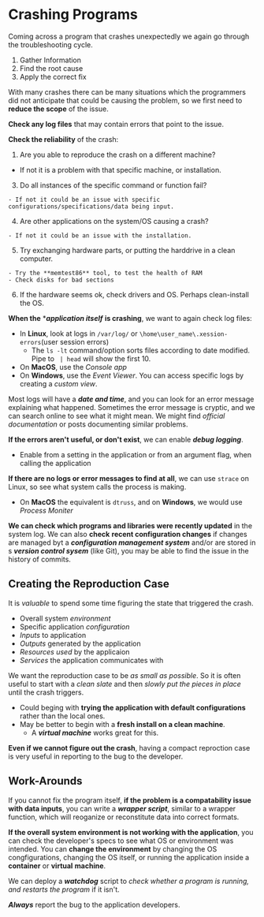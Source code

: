 Crashing Programs
=================


Coming across a program that crashes unexpectedly we again go through the troubleshooting cycle.
  1. Gather Information
  2. Find the root cause
  3. Apply the correct fix

With many crashes there can be many situations which the programmers did not anticipate that
could be causing the problem, so we first need to **reduce the scope** of the issue.

**Check any log files** that may contain errors that point to the issue.

**Check the reliability** of the crash:
  1. Are you able to reproduce the crash on a different machine?
  - If not it is a problem with that specific machine, or installation.
  3. Do all instances of the specific command or function fail?
    
    - If not it could be an issue with specific configurations/specifications/data being input.
  4. Are other applications on the system/OS causing a crash?
    
    - If not it could be an issue with the installation.
  5. Try exchanging hardware parts, or putting the harddrive in a clean computer.
    
    - Try the **memtest86** tool, to test the health of RAM
    - Check disks for bad sections
  6. If the hardware seems ok, check drivers and OS. Perhaps clean-install the OS. 


**When the** ****application itself*** **is crashing**, we want to again check log files:
  + In **Linux**, look at logs in `/var/log/` or `\home\user_name\.xession-errors`(user session errors)
    - The `ls -lt` command/option sorts files according to date modified. Pipe to ` | head` will show the first 10. 
  + On **MacOS**, use the *Console app*
  + On **Windows**, use the *Event Viewer*. You can access specific logs by creating a *custom view*.

Most logs will have a ***date and time***, and you can look for an error message explaining what happened.
Sometimes the error message is cryptic, and we can search online to see what it might mean. We might find
*official documentation* or posts documenting similar problems.

**If the errors aren't useful, or don't exist**, we can enable ***debug logging***.
  + Enable from a setting in the application or from an argument flag, when calling the application

**If there are no logs or error messages to find at all**, we can use `strace` on Linux, so see what
system calls the process is making.
  + On **MacOS** the equivalent is `dtruss`, and on **Windows**, we would use *Process Moniter*

**We can check which programs and libraries were recently updated** in the system log. We can also **check**
**recent configuration changes** if changes are managed byt a ***configuration management system*** and/or
are stored in s ***version control sysem*** (like Git), you may be able to find the issue in the history
of commits.

## Creating the Reproduction Case

It is *valuable* to spend some time figuring the state that triggered the crash.
  + Overall system *environment*
  + Specific application *configuration*
  + *Inputs* to application
  + *Outputs* generated by the application
  + *Resources used* by the applicaion
  + *Services* the application communicates with

We want the reproduction case to be *as small as possible*. So it is often useful to start with a *clean slate*
and then *slowly put the pieces in place* until the crash triggers.
  + Could beging with **trying the application with default configurations** rather than the local ones.
  + May be better to begin with a **fresh install on a clean machine**.
    - A ***virtual machine*** works great for this.

**Even if we cannot figure out the crash**, having a compact reproction case is very useful in reporting to
the bug to the developer.

## Work-Arounds

If you cannot fix the program itself, **if the problem is a compatability issue with data inputs**, you can
write a ***wrapper script***, similar to a wrapper function, which will reoganize or reconstitute data
into correct formats.

**If the overall system environment is not working with the application**, you can check the developer's 
specs to see what OS or environment was intended. You can **change the environment**  by changing the OS
congfigurations, changing the OS itself, or running the application inside a **container** or **virtual**
**machine**.

We can deploy a ***watchdog*** script to *check whether a program is running, and restarts the program*
if it isn't. 

***Always*** report the bug to the application developers.


